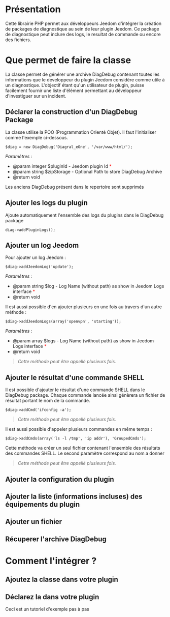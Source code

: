 # Présentation 

Cette librairie PHP permet aux développeurs Jeedom d'intégrer la création de packages de diagnostique au sein de leur plugin Jeedom.
Ce package de diagnostique peut inclure des logs, le resultat de commande ou encore des fichiers.

# Que permet de faire la classe

La classe permet de générer une archive DiagDebug contenant toutes les informations que le developpeur du plugin Jeedom considère comme utile à un diagnostique.
L'objectif étant qu'un utilisateur de plugin, puisse facilement fournir une liste d'élément permettant au développeur d'investiguer sur un incident.

## Déclarer la construction d'un DiagDebug Package

La classe utilise la POO (Programmation Orienté Objet). Il faut l'initialiser comme l'exemple ci-dessous.

``$diag = new DiagDebug('Diagral_eOne', '/var/www/html/');``

_Paramètres :_
* @param integer $pluginId - Jeedom plugin Id <span style="color:red">*</span>
* @param string $zipStorage - Optional Path to store DiagDebug Archive
* @return void

Les anciens DiagDebug présent dans le repertoire sont supprimés

## Ajouter les logs du plugin

Ajoute automatiquement l'ensemble des logs du plugins dans le DiagDebug package

``diag->addPluginLogs();``

## Ajouter un log Jeedom

Pour ajouter un log Jeedom :

``$diag->addJeedomLog('update');``

_Paramètres :_
* @param string $log - Log Name (without path) as show in Jeedom Logs interface <span style="color:red">*</span>
* @return void

Il est aussi possible d'en ajouter plusieurs en une fois au travers d'un autre méthode :

``$diag->addJeedomLogs(array('openvpn', 'starting'));``

_Paramètres :_
* @param array $logs - Log Name (without path) as show in Jeedom Logs interface <span style="color:red">*</span>
* @return void

> _Cette méthode peut être appellé plusieurs fois._

## Ajouter le résultat d'une commande SHELL

Il est possible d'ajouter le résultat d'une commande SHELL dans le DiagDebug package. Chaque commande lancée ainsi génèrera un fichier de résultat portant le nom de la commande.

``$diag->addCmd('ifconfig -a');``

> _Cette méthode peut être appellé plusieurs fois._

Il est aussi possible d'appeler plusieurs commandes en même temps :

``$diag->addCmds(array('ls -l /tmp', 'ip addr'), 'GroupedCmds');``

Cette méthode va créer un seul fichier contenant l'ensemble des résultats des commandes SHELL.
Le second paramètre correspond au nom a donner

> _Cette méthode peut être appellé plusieurs fois._

## Ajouter la configuration du plugin

## Ajouter la liste (informations incluses) des équipements du plugin

## Ajouter un fichier

## Récuperer l'archive DiagDebug


# Comment l'intégrer ?

## Ajoutez la classe dans votre plugin

## Déclarez la dans votre plugin

Ceci est un tutoriel d'exemple pas à pas

